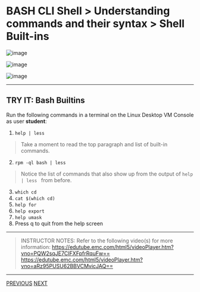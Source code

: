 # BASH CLI Shell > Understanding commands and their syntax > Shell Built-ins

![image](https://user-images.githubusercontent.com/36435980/149014357-15ae8291-c482-4140-b932-c00e38c609cd.png)

![image](https://user-images.githubusercontent.com/36435980/149014410-2baf5f15-fd5c-4af8-b90b-699a849a0a5d.png)

![image](https://user-images.githubusercontent.com/36435980/148658370-75f3de15-ecea-4a40-84a9-65ac0bde9089.png)

*****
## TRY IT: Bash Builtins
Run the following commands in a terminal on the Linux Desktop VM Console as user **student**:

1. `help | less `
  > Take a moment to read the top paragraph and list of built-in commands.
2. `rpm -ql bash | less `
  > Notice the list of commands that also show up from the output of `help | less ` from before.
3. `which cd `
4. `cat $(which cd) `
5. `help for `
6. `help export `
7. `help umask `
8. Press q to quit from the help screen
*****

> INSTRUCTOR NOTES:
> Refer to the following video(s) for more information: 
>  https://edutube.emc.com/html5/videoPlayer.htm?vno=PQW2sqJE7CIFXFpfrRquFw==
> https://edutube.emc.com/html5/videoPlayer.htm?vno=aRz95PUSU62BBVCMvicJAQ==
>  

*****

[PREVIOUS](./topic_2.md)     [NEXT](./topic_4.md)
